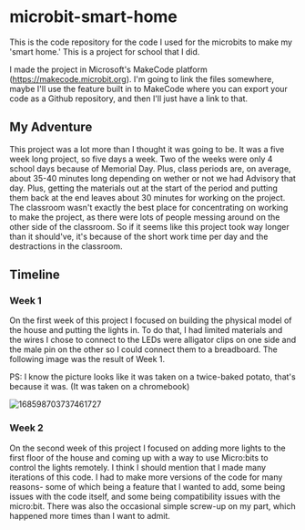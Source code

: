 # microbit-smart-home
This is the code repository for the code I used for the microbits to make my 'smart home.' This is a project for school that I did.

I made the project in Microsoft's MakeCode platform (https://makecode.microbit.org). I'm going to link the files somewhere, maybe I'll use the feature built in to MakeCode where you can export your code as a Github repository, and then I'll just have a link to that.

## **My Adventure**

This project was a lot more than I thought it was going to be. It was a five week long project, so five days a week. Two of the weeks were only 4 school days because of Memorial Day. Plus, class periods are, on average, about 35-40 minutes long depending on wether or not we had Advisory that day. Plus, getting the materials out at the start of the period and putting them back at the end leaves about 30 minutes for working on the project. The classroom wasn't exactly the best place for concentrating on working to make the project, as there were lots of people messing around on the other side of the classroom. So if it seems like this project took way longer than it should've, it's because of the short work time per day and the destractions in the classroom.

## **Timeline**

   ### Week 1
   
   On the first week of this project I focused on building the physical model of the house and putting the lights in. To do that, I had limited materials and the wires I chose to connect to the LEDs were alligator clips on one side and the male pin on the other so I could connect them to a breadboard. The following image was the result of Week 1. 
  
  PS: I know the picture looks like it was taken on a twice-baked potato, that's because it was. (It was taken on a chromebook)

  
![168598703737461727](https://github.com/microb1t/microbit-model-smart-home/assets/125515183/7640dbbe-2bd6-429d-8719-7a1c7ff67059)

 ### Week 2
 
 On the second week of this project I focused on adding more lights to the first floor of the house and coming up with a way to use Micro:bits to control the lights remotely. I think I should mention that I made many iterations of this code. I had to make more versions of the code for many reasons- some of which being a feature that I wanted to add, some being issues with the code itself, and some being compatibility issues with the micro:bit. There was also the occasional simple screw-up on my part, which happened more times than I want to admit.
 
